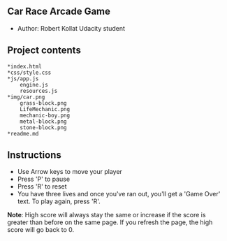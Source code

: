 ## Car Race Arcade Game ##


* Author: Robert Kollat Udacity student
 
## Project contents ##
	
	*index.html
	*css/style.css
	*js/app.js
	    engine.js
	    resources.js
	*img/car.png
		grass-block.png
		LifeMechanic.png
		mechanic-boy.png
		metal-block.png
		stone-block.png
	*readme.md

 ## Instructions  ##

 * Use Arrow keys to move your player
 * Press 'P' to pause
 * Press 'R' to reset
 * You have three lives and once you've ran out, you'll get a 'Game Over' text. To play again, press 'R'.

__Note__: High score will always stay the same or increase if the score is greater than before on the same page.
  If you refresh the page, the high score will go back to 0.
